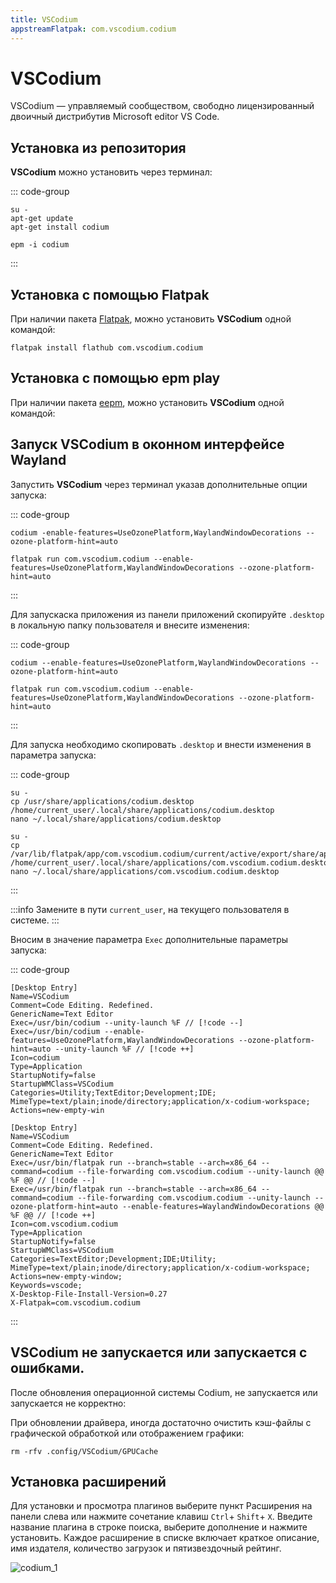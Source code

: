 ```yaml
---
title: VSCodium
appstreamFlatpak: com.vscodium.codium
---
```


# VSCodium

VSCodium — управляемый сообществом, свободно лицензированный двоичный дистрибутив Microsoft editor VS Code.

## Установка из репозитория

**VSCodium** можно установить через терминал:

::: code-group

```shell[apt-get]
su -
apt-get update
apt-get install codium
```
```shell[epm]
epm -i codium
```
:::

## Установка c помощью Flatpak <Badge type="danger" text="Неофициальная сборка" />

При наличии пакета [Flatpak](/flatpak), можно установить **VSCodium** одной командой:

```shell
flatpak install flathub com.vscodium.codium
```

<!--@include: ./parts/install/software-flatpak.md-->

## Установка c помощью epm play <Badge type="danger" text="Неофициальная сборка" />

При наличии пакета [eepm](/epm), можно установить **VSCodium** одной командой:




## Запуск VSCodium в оконном интерфейсе Wayland

Запустить **VSCodium** через терминал указав дополнительные опции запуска:

::: code-group

```shell[Сизиф]
codium -enable-features=UseOzonePlatform,WaylandWindowDecorations --ozone-platform-hint=auto
```

```shell[Flatpak]
flatpak run com.vscodium.codium --enable-features=UseOzonePlatform,WaylandWindowDecorations --ozone-platform-hint=auto
```
:::

Для запускаска приложения из панели приложений скопируйте `.desktop` в локальную папку пользователя и внесите изменения:

::: code-group

```shell[Сизиф]
codium --enable-features=UseOzonePlatform,WaylandWindowDecorations --ozone-platform-hint=auto
```

```shell[Flatpak]
flatpak run com.vscodium.codium --enable-features=UseOzonePlatform,WaylandWindowDecorations --ozone-platform-hint=auto
```
:::

Для запуска необходимо скопировать `.desktop` и внести изменения в параметра запуска:

::: code-group

```shell[Сизиф]
su -
cp /usr/share/applications/codium.desktop /home/current_user/.local/share/applications/codium.desktop
nano ~/.local/share/applications/codium.desktop
```

```shell[Flatpak]
su -
cp /var/lib/flatpak/app/com.vscodium.codium/current/active/export/share/applications/com.vscodium.codium.desktop /home/current_user/.local/share/applications/com.vscodium.codium.desktop
nano ~/.local/share/applications/com.vscodium.codium.desktop
```
:::

:::info
Замените в пути `current_user`, на текущего пользователя в системе.
:::

Вносим в значение параметра `Exec` дополнительные параметры запуска:

::: code-group

```shell[Сизиф]
[Desktop Entry]
Name=VSCodium
Comment=Code Editing. Redefined.
GenericName=Text Editor
Exec=/usr/bin/codium --unity-launch %F // [!code --]
Exec=/usr/bin/codium --enable-features=UseOzonePlatform,WaylandWindowDecorations --ozone-platform-hint=auto --unity-launch %F // [!code ++]
Icon=codium
Type=Application
StartupNotify=false
StartupWMClass=VSCodium
Categories=Utility;TextEditor;Development;IDE;
MimeType=text/plain;inode/directory;application/x-codium-workspace;
Actions=new-empty-win
```

```shell[Flatpak]
[Desktop Entry]
Name=VSCodium
Comment=Code Editing. Redefined.
GenericName=Text Editor
Exec=/usr/bin/flatpak run --branch=stable --arch=x86_64 --command=codium --file-forwarding com.vscodium.codium --unity-launch @@ %F @@ // [!code --]
Exec=/usr/bin/flatpak run --branch=stable --arch=x86_64 --command=codium --file-forwarding com.vscodium.codium --unity-launch --ozone-platform-hint=auto --enable-features=WaylandWindowDecorations @@ %F @@ // [!code ++]
Icon=com.vscodium.codium
Type=Application
StartupNotify=false
StartupWMClass=VSCodium
Categories=TextEditor;Development;IDE;Utility;
MimeType=text/plain;inode/directory;application/x-codium-workspace;
Actions=new-empty-window;
Keywords=vscode;
X-Desktop-File-Install-Version=0.27
X-Flatpak=com.vscodium.codium

```
:::


## VSCodium не запускается или запускается с ошибками.

После обновления операционной системы Сodium, не запускается или запускается не корректно:

При обновлении драйвера, иногда достаточно очистить кэш-файлы с графической обработкой или отображением графики:

```shell
rm -rfv .config/VSCodium/GPUCache
```

## Установка расширений

Для установки и просмотра плагинов выберите пункт Расширения на панели слева или нажмите сочетание клавиш `Ctrl`+ `Shift`+ `X`.
Введите название плагина в строке поиска, выберите дополнение и нажмите установить.
Каждое расширение в списке включает краткое описание, имя издателя, количество загрузок и пятизвездочный рейтинг.

![codium_1](/codium/codium_1.gif)
